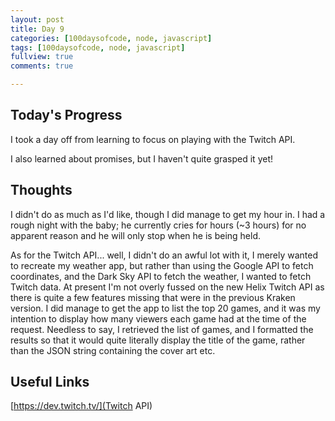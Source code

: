 ```yaml
---
layout: post
title: Day 9
categories: [100daysofcode, node, javascript]
tags: [100daysofcode, node, javascript]
fullview: true
comments: true

---
```


## Today's Progress
I took a day off from learning to focus on playing with the Twitch API.

I also learned about promises, but I haven't quite grasped it yet!

## Thoughts
I didn't do as much as I'd like, though I did manage to get my hour in.  I had a rough night with the baby; he currently cries for hours (~3 hours) for no apparent reason and he will only stop when he is being held.

As for the Twitch API... well, I didn't do an awful lot with it, I merely wanted to recreate my weather app, but rather than using the Google API to fetch coordinates, and the Dark Sky API to fetch the weather, I wanted to fetch Twitch data.  At present I'm not overly fussed on the new Helix Twitch API as there is quite a few features missing that were in the previous Kraken version.  I did manage to get the app to list the top 20 games, and it was my intention to display how many viewers each game had at the time of the request.  Needless to say, I retrieved the list of games, and I formatted the results so that it would quite literally display the title of the game, rather than the JSON string containing the cover art etc.

## Useful Links
[https://dev.twitch.tv/](Twitch API)
